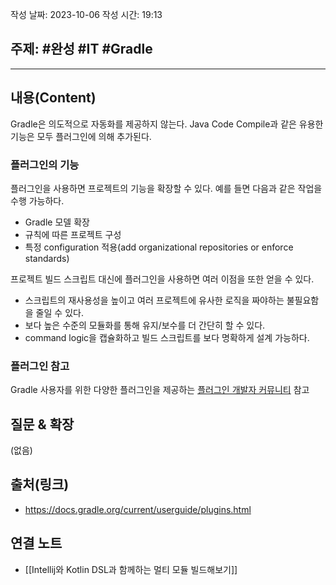 작성 날짜: 2023-10-06
작성 시간: 19:13

## 주제: #완성  #IT #Gradle

----
## 내용(Content)

Gradle은 의도적으로 자동화를 제공하지 않는다.  Java Code Compile과 같은 유용한 기능은 모두 플러그인에 의해 추가된다. 

### 플러그인의 기능

플러그인을 사용하면 프로젝트의 기능을 확장할 수 있다. 예를 들면 다음과 같은 작업을 수행 가능하다.

- Gradle 모델 확장
- 규칙에 따른 프로젝트 구성
- 특정 configuration 적용(add organizational repositories or enforce standards)

프로젝트 빌드 스크립트 대신에 플러그인을 사용하면 여러 이점을 또한 얻을 수 있다.

- 스크립트의 재사용성을 높이고 여러 프로젝트에 유사한 로직을 짜야하는 불필요함을 줄일 수 있다.
- 보다 높은 수준의 모듈화를 통해 유지/보수를 더 간단히 할 수 있다.
- command logic을 캡슐화하고 빌드 스크립트를 보다 명확하게 설계 가능하다.


### 플러그인 참고

Gradle 사용자를 위한 다양한 플러그인을 제공하는 [플러그인 개발자 커뮤니티](https://plugins.gradle.org/?_gl=1*px7vbx*_ga*MTk1ODI1ODcyMy4xNjk2NDk2MDgx*_ga_7W7NC6YNPT*MTY5NzQ1NTUwNC42LjEuMTY5NzQ2MDA5Mi4yOC4wLjA.) 참고



## 질문 & 확장

(없음)

## 출처(링크)
- https://docs.gradle.org/current/userguide/plugins.html

## 연결 노트
- [[Intellij와 Kotlin DSL과 함께하는 멀티 모듈 빌드해보기]]









